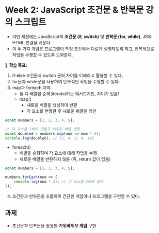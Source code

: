 Week 2: JavaScript 조건문 & 반복문 강의 스크립트
=====================================

- 이번 세션에는 JavaScript의 **조건문 (if, switch)** 및 **반복문 (for, while)**, JS와 HTML 연결을 배운다.
- 이 두 가지 개념은 프로그램이 특정 조건에서 다르게 실행되도록 하고, 반복적으로 작업을 수행할 수 있도록 도와준다.

🎯 **학습 목표:**
1. if-else 조건문과 switch 문의 차이를 이해하고 활용할 수 있다.
2. for문과 while문을 사용하여 반복적인 작업을 수행할 수 있다.
3. map과 foreach 차이.
   - 둘 다 배열을 순회(iterate)하는 메서드지만, 차이가 있음!
   - map()
     - 새로운 배열을 생성하여 반환
     - 각 요소를 변형한 후 새로운 배열을 리턴
```js
const numbers = [1, 2, 3, 4, 5];

// 각 요소를 2배로 만들고 새로운 배열 반환
const doubled = numbers.map(num => num * 2);
console.log(doubled); // [2, 4, 6, 8, 10]
```
   - foreach()
     - 배열을 순회하며 각 요소에 대해 작업을 수행
     - 새로운 배열을 반환하지 않음 (즉, return 값이 없음)
```js
const numbers = [1, 2, 3, 4, 5];

numbers.forEach(num => {
    console.log(num * 2); // 각 요소를 2배로 출력
});
```
4. 조건문과 반복문을 조합하여 간단한 게임이나 프로그램을 구현할 수 있다.

## 과제
- 조건문과 반복문을 활용한 **가위바위보 게임** 구현